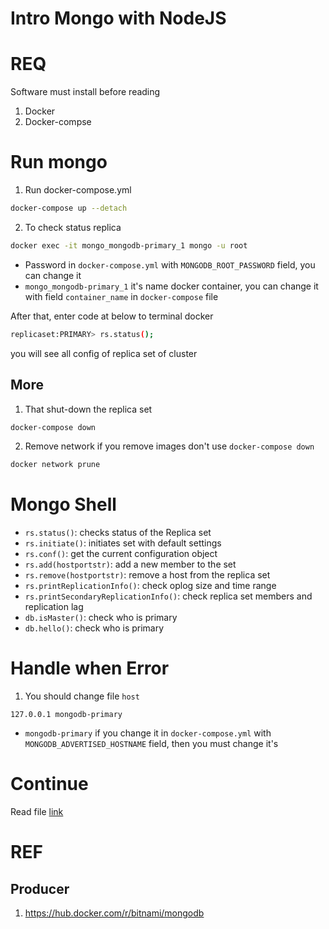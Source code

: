 # Intro Mongo with NodeJS

# REQ

Software must install before reading

1. Docker
1. Docker-compse

# Run mongo

1. Run docker-compose.yml

```bash
docker-compose up --detach
```

2. To check status replica

```bash
docker exec -it mongo_mongodb-primary_1 mongo -u root
```

- Password in `docker-compose.yml` with `MONGODB_ROOT_PASSWORD` field, you can change it
- `mongo_mongodb-primary_1` it's name docker container, you can change it with field `container_name` in `docker-compose` file

After that, enter code at below to terminal docker

```bash
replicaset:PRIMARY> rs.status();
```

you will see all config of replica set of cluster

## More

1. That shut-down the replica set

```bash
docker-compose down
```

2. Remove network if you remove images don't use `docker-compose down`

```bash
docker network prune
```

# Mongo Shell

- `rs.status()`: checks status of the Replica set
- `rs.initiate()`: initiates set with default settings
- `rs.conf()`: get the current configuration object
- `rs.add(hostportstr)`: add a new member to the set
- `rs.remove(hostportstr)`: remove a host from the replica set
- `rs.printReplicationInfo()`: check oplog size and time range
- `rs.printSecondaryReplicationInfo()`: check replica set members and replication lag
- `db.isMaster()`: check who is primary
- `db.hello()`: check who is primary

# Handle when Error

1. You should change file `host`

```text
127.0.0.1 mongodb-primary
```

- `mongodb-primary` if you change it in `docker-compose.yml` with `MONGODB_ADVERTISED_HOSTNAME` field, then you must change it's

# Continue

Read file [link](nodeWatch)

# REF

## Producer

1. https://hub.docker.com/r/bitnami/mongodb

